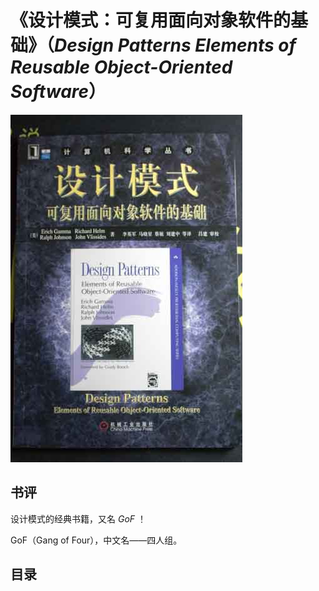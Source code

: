 # 《设计模式：可复用面向对象软件的基础》（*Design Patterns Elements of Reusable Object-Oriented Software*）

![](Gof.jpg)

## 书评
设计模式的经典书籍，又名 *GoF* ！

GoF（Gang of Four），中文名——四人组。

## 目录